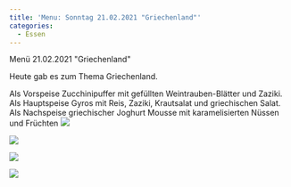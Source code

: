 ```yaml
---
title: 'Menu: Sonntag 21.02.2021 "Griechenland"'
categories:
  - Essen
---
```


Menü 21.02.2021 "Griechenland"

Heute gab es zum Thema Griechenland.

Als Vorspeise Zucchinipuffer mit gefüllten Weintrauben-Blätter und Zaziki.
Als Hauptspeise Gyros mit Reis, Zaziki, Krautsalat und griechischen Salat.
Als Nachspeise griechischer Joghurt Mousse mit karamelisierten Nüssen und Früchten
![](..\..\.\assets\2021-02-21-sonntag\1.jpg)

![](..\..\.\assets\2021-02-21-sonntag\2.jpg)

![](..\..\.\assets\2021-02-21-sonntag\3.jpg)

![](..\..\.\assets\2021-02-21-sonntag\4.jpg)


